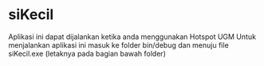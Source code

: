 # siKecil
Aplikasi ini dapat dijalankan ketika anda menggunakan Hotspot UGM
Untuk menjalankan aplikasi ini masuk ke folder bin/debug dan menuju file siKecil.exe (letaknya pada bagian bawah folder)
